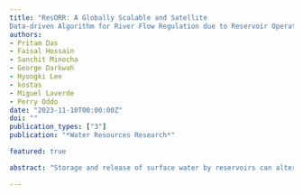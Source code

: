```yaml
---
title: "ResORR: A Globally Scalable and Satellite
Data-driven Algorithm for River Flow Regulation due to Reservoir Operations"
authors:
- Pritam Das
- Faisal Hossain
- Sanchit Minocha
- George Darkwah
- Hyongki Lee
- kostas
- Miguel Laverde
- Perry Oddo
date: "2023-11-10T00:00:00Z"
doi: ""
publication_types: ["3"]
publication: "*Water Resources Research*"

featured: true

abstract: "Storage and release of surface water by reservoirs can alter the natural streamflow pattern of rivers with negative impacts on the environment. Such reservoir-driven river regulation is poorly understood at a global scale due to a lack of publicly available in-situ data on reservoir operations. However, with rapid advancements in satellite remote sensing-based tracking of reservoir state, this gap in data availability can be bridged. In this study, we modeled regulated flow of rivers using only satellite-observed reservoir state and hydrological modeling forced also with satellite precipitation data. We propose a globally scalable algorithm, ResORR (Reservoir Operations driven River Regulation), to predict regulated river flow and tested it over the heavily regulated basin of the Cumberland River in the US. ResORR was found able to model regulated river flow due to upstream reservoir operations of the Cumberland river. Over a mountainous basin dominated by high rainfall, ResORR was effective in capturing extreme flooding modified by upstream hydropower dam operations. ResORR successfully captured the peak of the regulated river flow altered by hydropower dam and flood control operations during the devastating floods of 2018 in the South Indian state of Kerala. On an average, ResORR improved regulation river flow simulation by more than 50% across all performance metrics when compared to hydrologic model without a regulation module. ResORR is a timely algorithm for understanding human regulation of surface water as satellite-estimated reservoir state is expected to improve globally with the recently launched Surface Water and Ocean Topography (SWOT) mission."

---
```


